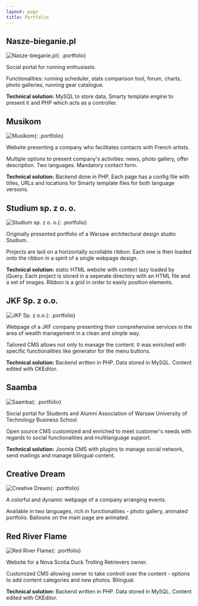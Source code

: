 ```yaml
---
layout: page
title: Portfolio
---
```


## Nasze-bieganie.pl

![Nasze-bieganie.pl](http://rzulty.pl/img/portfolio/nasze-bieganie.jpg "Nasze-bieganie.pl"){: .portfolio}

Social portal for running enthusiasts.

Functionalities: running scheduler, stats comparison tool, forum, charts, photo galleries, running gear catalogue.

**Technical solution:** MySQL to store data, Smarty template engine to present it and PHP which acts as a controller.

## Musikom

![Musikom](http://rzulty.pl/img/portfolio/musikom.jpg "Musikom"){: .portfolio}

Website presenting a company who facilitates contacts with French artists.

Multiple options to present company's activities: news, photo gallery, offer description. Two languages. Mandatory contact form.

**Technical solution:** Backend done in PHP. Each page has a config file with titles, URLs and locations for Smarty template files for both language versions.

## Studium sp. z o. o.

![Studium sp. z o. o.](http://rzulty.pl/img/portfolio/studium.jpg "Studium sp. z o. o."){: .portfolio}

Originally presented portfolio of a Warsaw architectural design studio Studium.

Projects are laid on a horizontally scrollable ribbon. Each one is then loaded onto the ribbon in a spirit of a single webpage design.

**Technical solution:** static HTML website with contect lazy loaded by jQuery. Each project is stored in a seperate directory with an HTML file and a set of images. Ribbon is a grid in order to easily position elements.

## JKF Sp. z o.o.

![JKF Sp. z o.o.](http://rzulty.pl/img/portfolio/jkf.jpg "JKF Sp. z o.o."){: .portfolio}

Webpage of a JKF company presenting their comprehensive services in the area of wealth management in a clean and simple way.

Tailored CMS allows not only to manage the content. It was enriched with specific functionalities like generator for the menu buttons.

**Technical solution:** Backend written in PHP. Data stored in MySQL. Content edited with CKEditor.

## Saamba

![Saamba](http://rzulty.pl/img/portfolio/saamba.jpg "Saamba"){: .portfolio}

Social portal for Students and Alumni Association of Warsaw University of Technology Business School.

Open source CMS customized and enriched to meet customer's needs with regards to social functionalities and multilanguage support.

**Technical solution:** Joomla CMS with plugins to manage social network, send mailings and manage bilingual content.

## Creative Dream

![Creative Dream](http://rzulty.pl/img/portfolio/creativedream.jpg "Creative Dream"){: .portfolio}

A colorful and dynamic webpage of a company arranging events.

Available in two languages, rich in functionalities - photo gallery, animated portfolio. Balloons on the main page are animated.

## Red River Flame

![Red River Flame](http://rzulty.pl/img/portfolio/redriverflame.jpg "Red River Flame"){: .portfolio}

Website for a Nova Scotia Duck Trolling Retrievers owner.

Customized CMS allowing owner to take controll over the content - options to add content categories and new photos. Bilingual.

**Technical solution:** Backend written in PHP. Data stored in MySQL. Content edited with CKEditor.